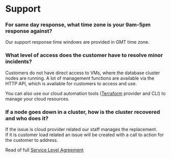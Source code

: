 # Support 

### For same day response, what time zone is your 9am-5pm response against?

Our support response time windows are provided in GMT time zone.

### What level of access does the customer have to resolve minor incidents?

Customers do not have direct access to VMs, where the database cluster nodes are running. A lot of management functions are available via the HTTP API, which is available for customers to access and use.

You can also use our cloud automation tools ([Terraform](../automation/terraform.md) provider and CLI) to manage your cloud resources.

### If a node goes down in a cluster, how is the cluster recovered and who does it?

If the issue is cloud provider related our staff manages the replacement.  
If it is customer load related an issue will be created with a call to action for the customer to address.

Read of full [Service Level Agreement](https://www.eventstore.com/cloud-services-service-level-agreement)